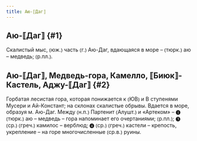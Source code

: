 ```yaml
---
title: Аю-⟦Даг⟧
---
```

## Аю-⟦Даг⟧ {#1}

Скалистый мыс, ⦅юж.⦆ часть ⦅г.⦆ Аю-Даг, вдающаяся в море – ⦅тюрк.⦆ аю – медведь; ⦅р.пл.⦆.

## Аю-⟦Даг⟧, Медведь-гора, Камелло, ⟦Биюк⟧-Кастель, Аджу-⟦Даг⟧ {#2}

Горбатая лесистая гора, которая понижается к ⦅ЮВ⦆ и В ступенями Мусери и Ай-Констант; на склонах скалистые обрывы. Вдается в море, образуя м. Аю-Даг. Между ⦅н.п.⦆ Партенит ⦅Алушт.⦆ и «Артеком» – ❶ ⦅тюрк.⦆ аю – медведь – гора напоминает его очертаниями; ⦅р.пл.⦆; ❸ ⦅ср.⦆ ⦅греч.⦆ камилос – верблюд; ❹ ⦅ср.⦆ ⦅греч.⦆ кастели – крепость, укрепление – на горе многочисленные ⦅ср.в.⦆ руины.
